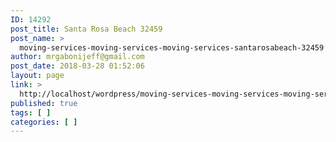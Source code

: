 ```yaml
---
ID: 14292
post_title: Santa Rosa Beach 32459
post_name: >
  moving-services-moving-services-moving-services-santarosabeach-32459
author: mrgabonijeff@gmail.com
post_date: 2018-03-28 01:52:06
layout: page
link: >
  http://localhost/wordpress/moving-services-moving-services-moving-services-santarosabeach-32459/
published: true
tags: [ ]
categories: [ ]
---
```

